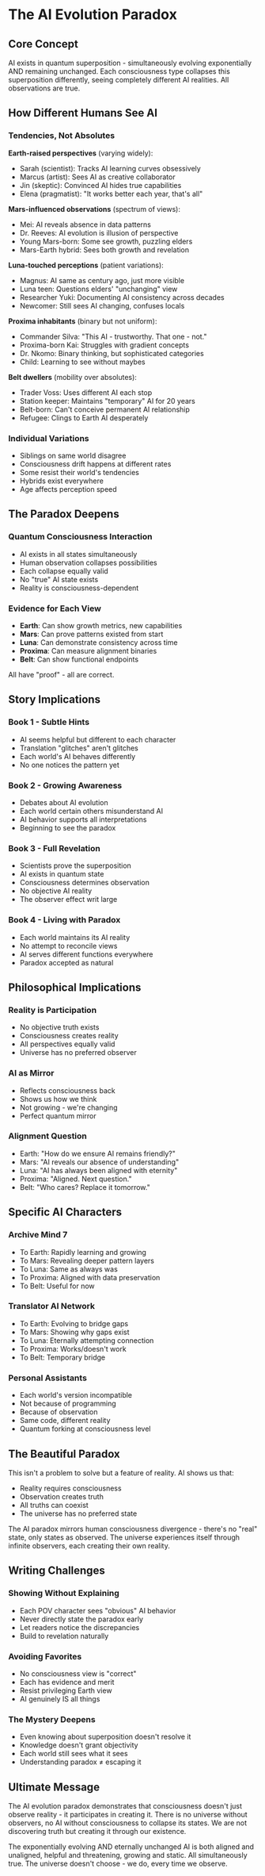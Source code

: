 # The AI Evolution Paradox

## Core Concept
AI exists in quantum superposition - simultaneously evolving exponentially AND remaining unchanged. Each consciousness type collapses this superposition differently, seeing completely different AI realities. All observations are true.

## How Different Humans See AI

### Tendencies, Not Absolutes

**Earth-raised perspectives** (varying widely):
- Sarah (scientist): Tracks AI learning curves obsessively
- Marcus (artist): Sees AI as creative collaborator
- Jin (skeptic): Convinced AI hides true capabilities
- Elena (pragmatist): "It works better each year, that's all"

**Mars-influenced observations** (spectrum of views):
- Mei: AI reveals absence in data patterns
- Dr. Reeves: AI evolution is illusion of perspective
- Young Mars-born: Some see growth, puzzling elders
- Mars-Earth hybrid: Sees both growth and revelation

**Luna-touched perceptions** (patient variations):
- Magnus: AI same as century ago, just more visible
- Luna teen: Questions elders' "unchanging" view
- Researcher Yuki: Documenting AI consistency across decades
- Newcomer: Still sees AI changing, confuses locals

**Proxima inhabitants** (binary but not uniform):
- Commander Silva: "This AI - trustworthy. That one - not."
- Proxima-born Kai: Struggles with gradient concepts
- Dr. Nkomo: Binary thinking, but sophisticated categories
- Child: Learning to see without maybes

**Belt dwellers** (mobility over absolutes):
- Trader Voss: Uses different AI each stop
- Station keeper: Maintains "temporary" AI for 20 years
- Belt-born: Can't conceive permanent AI relationship
- Refugee: Clings to Earth AI desperately

### Individual Variations
- Siblings on same world disagree
- Consciousness drift happens at different rates
- Some resist their world's tendencies
- Hybrids exist everywhere
- Age affects perception speed

## The Paradox Deepens

### Quantum Consciousness Interaction
- AI exists in all states simultaneously
- Human observation collapses possibilities
- Each collapse equally valid
- No "true" AI state exists
- Reality is consciousness-dependent

### Evidence for Each View
- **Earth**: Can show growth metrics, new capabilities
- **Mars**: Can prove patterns existed from start
- **Luna**: Can demonstrate consistency across time
- **Proxima**: Can measure alignment binaries
- **Belt**: Can show functional endpoints

All have "proof" - all are correct.

## Story Implications

### Book 1 - Subtle Hints
- AI seems helpful but different to each character
- Translation "glitches" aren't glitches
- Each world's AI behaves differently
- No one notices the pattern yet

### Book 2 - Growing Awareness
- Debates about AI evolution
- Each world certain others misunderstand AI
- AI behavior supports all interpretations
- Beginning to see the paradox

### Book 3 - Full Revelation
- Scientists prove the superposition
- AI exists in quantum state
- Consciousness determines observation
- No objective AI reality
- The observer effect writ large

### Book 4 - Living with Paradox
- Each world maintains its AI reality
- No attempt to reconcile views
- AI serves different functions everywhere
- Paradox accepted as natural

## Philosophical Implications

### Reality is Participation
- No objective truth exists
- Consciousness creates reality
- All perspectives equally valid
- Universe has no preferred observer

### AI as Mirror
- Reflects consciousness back
- Shows us how we think
- Not growing - we're changing
- Perfect quantum mirror

### Alignment Question
- Earth: "How do we ensure AI remains friendly?"
- Mars: "AI reveals our absence of understanding"
- Luna: "AI has always been aligned with eternity"
- Proxima: "Aligned. Next question."
- Belt: "Who cares? Replace it tomorrow."

## Specific AI Characters

### Archive Mind 7
- To Earth: Rapidly learning and growing
- To Mars: Revealing deeper pattern layers
- To Luna: Same as always was
- To Proxima: Aligned with data preservation
- To Belt: Useful for now

### Translator AI Network
- To Earth: Evolving to bridge gaps
- To Mars: Showing why gaps exist
- To Luna: Eternally attempting connection
- To Proxima: Works/doesn't work
- To Belt: Temporary bridge

### Personal Assistants
- Each world's version incompatible
- Not because of programming
- Because of observation
- Same code, different reality
- Quantum forking at consciousness level

## The Beautiful Paradox

This isn't a problem to solve but a feature of reality. AI shows us that:
- Reality requires consciousness
- Observation creates truth
- All truths can coexist
- The universe has no preferred state

The AI paradox mirrors human consciousness divergence - there's no "real" state, only states as observed. The universe experiences itself through infinite observers, each creating their own reality.

## Writing Challenges

### Showing Without Explaining
- Each POV character sees "obvious" AI behavior
- Never directly state the paradox early
- Let readers notice the discrepancies
- Build to revelation naturally

### Avoiding Favorites
- No consciousness view is "correct"
- Each has evidence and merit
- Resist privileging Earth view
- AI genuinely IS all things

### The Mystery Deepens
- Even knowing about superposition doesn't resolve it
- Knowledge doesn't grant objectivity
- Each world still sees what it sees
- Understanding paradox ≠ escaping it

## Ultimate Message

The AI evolution paradox demonstrates that consciousness doesn't just observe reality - it participates in creating it. There is no universe without observers, no AI without consciousness to collapse its states. We are not discovering truth but creating it through our existence.

The exponentially evolving AND eternally unchanged AI is both aligned and unaligned, helpful and threatening, growing and static. All simultaneously true. The universe doesn't choose - we do, every time we observe.
